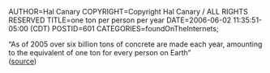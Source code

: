 AUTHOR=Hal Canary
COPYRIGHT=Copyright Hal Canary / ALL RIGHTS RESERVED
TITLE=one ton per person per year
DATE=2006-06-02 11:35:51-05:00 (CDT)
POSTID=601
CATEGORIES=foundOnTheInternets;

“As of 2005 over six billion tons of concrete are made each year, amounting to the equivalent of one ton for every person on Earth”  
([source](http://en.wikipedia.org/wiki/Concrete))
